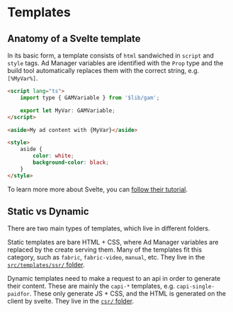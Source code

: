 # Templates

## Anatomy of a Svelte template

In its basic form, a template consists of `html` sandwiched in `script` and `style` tags.
Ad Manager variables are identified with the `Prop` type and the build tool automatically
replaces them with the correct string, e.g. `[%MyVar%]`.

```html
<script lang="ts">
    import type { GAMVariable } from '$lib/gam';

    export let MyVar: GAMVariable;
</script>

<aside>My ad content with {MyVar}</aside>

<style>
    aside {
        color: white;
        background-color: black;
    }
</style>
```

To learn more more about Svelte, you can [follow their tutorial](https://svelte.dev/tutorial/basics).

## Static vs Dynamic

There are two main types of templates, which live in different folders.

Static templates are bare HTML + CSS, where Ad Manager variables are replaced by
the create serving them. Many of the templates fit this category, such as `fabric`,
`fabric-video`, `manual`, etc. They live in the [`src/templates/ssr/` folder](ssr/).

Dynamic templates need to make a request to an api in order to generate their
content. These are mainly the `capi-*` templates, e.g. `capi-single-paidfor`.
These only generate JS + CSS, and the HTML is generated on the client by svelte.
They live in the [`csr/` folder](csr/).
